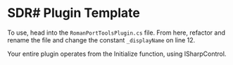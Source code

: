 # SDR# Plugin Template

To use, head into the ``RomanPortToolsPlugin.cs`` file. From here, refactor and rename the file and change the constant ``_displayName`` on line 12.

Your entire plugin operates from the Initialize function, using ISharpControl.